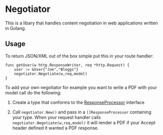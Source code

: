 # Negotiator

This is a libary that handles content negotiation in web applications written in Golang.

## Usage

To return JSON/XML out of the box simple put this in your route handler:
```
func getUser(w http.ResponseWriter, req *http.Request) {
    user := &User{"Joe","Bloggs"}
    negotiator.Negotiate(w,req,model)
}
```

To add your own negotiator for example you want to write a PDF with your model call do the following:


1) Create a type that conforms to the [ResponseProcessor](https://github.com/jchannon/negotiator/blob/master/ResponseProcessor.go) interface

2) Call `negotiator.New()` and pass in a `[]ResponseProcessor` containing your type. When your request handler calls `negotiator.Negotiate(w,req,model)` it will render a PDF if your Accept header defined it wanted a PDF response.
